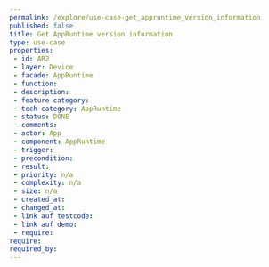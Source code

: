 ```yaml
---
permalink: /explore/use-case-get_appruntime_version_information
published: false
title: Get AppRuntime version information
type: use-case
properties:
 - id: AR2
 - layer: Device
 - facade: AppRuntime
 - function: 
 - description: 
 - feature category: 
 - tech category: AppRuntime
 - status: DONE
 - comments: 
 - actor: App
 - component: AppRuntime
 - trigger: 
 - precondition: 
 - result: 
 - priority: n/a
 - complexity: n/a
 - size: n/a
 - created_at: 
 - changed_at: 
 - link auf testcode: 
 - link auf demo: 
 - require: 
require:
required_by:
---
```

